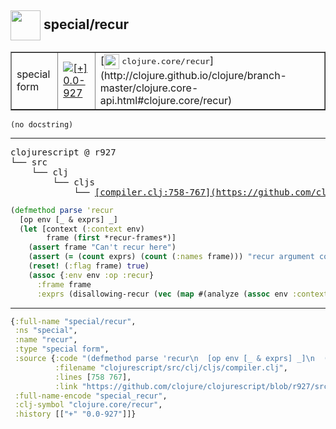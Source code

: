 ## <img width="48px" valign="middle" src="http://i.imgur.com/Hi20huC.png"> special/recur

 <table border="1">
<tr>
<td>special form</td>
<td><a href="https://github.com/cljsinfo/api-refs/tree/0.0-927"><img valign="middle" alt="[+] 0.0-927" src="https://img.shields.io/badge/+-0.0--927-lightgrey.svg"></a> </td>
<td>
[<img height="24px" valign="middle" src="http://i.imgur.com/1GjPKvB.png"> <samp>clojure.core/recur</samp>](http://clojure.github.io/clojure/branch-master/clojure.core-api.html#clojure.core/recur)
</td>
</tr>
</table>

 <samp>
</samp>

```
(no docstring)
```

---

 <pre>
clojurescript @ r927
└── src
    └── clj
        └── cljs
            └── <ins>[compiler.clj:758-767](https://github.com/clojure/clojurescript/blob/r927/src/clj/cljs/compiler.clj#L758-L767)</ins>
</pre>

```clj
(defmethod parse 'recur
  [op env [_ & exprs] _]
  (let [context (:context env)
        frame (first *recur-frames*)]
    (assert frame "Can't recur here")
    (assert (= (count exprs) (count (:names frame))) "recur argument count mismatch")
    (reset! (:flag frame) true)
    (assoc {:env env :op :recur}
      :frame frame
      :exprs (disallowing-recur (vec (map #(analyze (assoc env :context :expr) %) exprs))))))
```


---

```clj
{:full-name "special/recur",
 :ns "special",
 :name "recur",
 :type "special form",
 :source {:code "(defmethod parse 'recur\n  [op env [_ & exprs] _]\n  (let [context (:context env)\n        frame (first *recur-frames*)]\n    (assert frame \"Can't recur here\")\n    (assert (= (count exprs) (count (:names frame))) \"recur argument count mismatch\")\n    (reset! (:flag frame) true)\n    (assoc {:env env :op :recur}\n      :frame frame\n      :exprs (disallowing-recur (vec (map #(analyze (assoc env :context :expr) %) exprs))))))",
          :filename "clojurescript/src/clj/cljs/compiler.clj",
          :lines [758 767],
          :link "https://github.com/clojure/clojurescript/blob/r927/src/clj/cljs/compiler.clj#L758-L767"},
 :full-name-encode "special_recur",
 :clj-symbol "clojure.core/recur",
 :history [["+" "0.0-927"]]}

```
